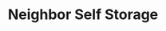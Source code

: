 ---
title: "Neighbor Self Storage"
url: /boston/neighbor-self-storage-harrison-avenue/
shop: storage rental
---
